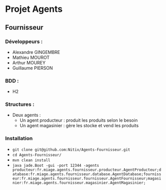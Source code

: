 # Projet Agents
## Fournisseur

### Développeurs :
- Alexandre GINGEMBRE
- Mathieu MOUROT
- Arthur MOUREY
- Guillaume PIERSON



### BDD :
   - H2 

### Structures :
   - Deux agents :
      - Un agent producteur : produit les produits selon le besoin
      - Un agent magasinier : gère les stocke et vend les produits


### Installation
- ```git clone git@github.com:Nitix/Agents-Fournisseur.git```
- ```cd Agents-Fournisseur/```
- ```mvn clean install```
- ```java jade.Boot -gui -port 12344 -agents producteur:fr.miage.agents.fournisseur.producteur.AgentProducteur;database:fr.miage.agents.fournisseur.database.AgentDatabase;fournisseur:fr.miage.agents.fournisseur.fournisseur.AgentFournisseur;magasinier:fr.miage.agents.fournisseur.magasinier.AgentMagasinier; ```
